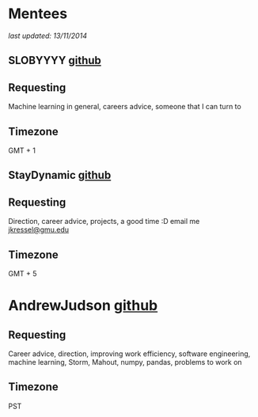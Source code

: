 # Mentees
_last updated: 13/11/2014_

## SLOBYYYY  [github](https://github.com/SLOBYYYY/databootcamp)
## Requesting 
Machine learning in general, careers advice, someone that I can turn to
## Timezone
GMT + 1


## StayDynamic  [github](https://github.com/StayDynamic/databootcamp)
## Requesting 
Direction, career advice, projects, a good time :D  email me jkressel@gmu.edu
## Timezone
GMT + 5


# AndrewJudson [github](https://github.com/AndrewJudson)
## Requesting
Career advice, direction, improving work efficiency, software engineering, machine learning, Storm, Mahout, numpy, pandas, problems to work on
## Timezone
PST